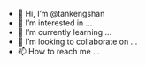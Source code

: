 - 👋 Hi, I’m @tankengshan
- 👀 I’m interested in ...
- 🌱 I’m currently learning ...
- 💞️ I’m looking to collaborate on ...
- 📫 How to reach me ...

<!---
tankengshan/tankengshan is a ✨ special ✨ repository because its `README.md` (this file) appears on your GitHub profile.
You can click the Preview link to take a look at your changes.
--->
